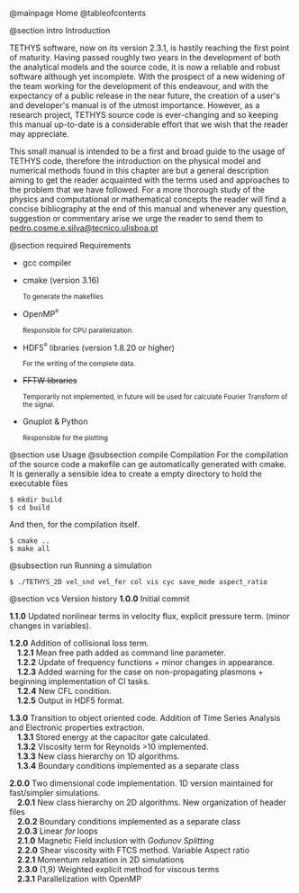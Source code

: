 @mainpage Home
@tableofcontents 

@section intro Introduction

TETHYS software, now on its version 2.3.1, is hastily reaching the first point of maturity. Having passed roughly two years in the development of both the analytical models and the source code, it is now a reliable and robust software although yet incomplete. With the prospect of a new widening of the team working for the development of this endeavour, and with the expectancy of a public release in the near future, the creation of a user's and developer's manual is of the utmost importance. However, as a research project, TETHYS source code is ever-changing and so keeping this manual up-to-date is a considerable effort that we wish that the reader may appreciate.

This small manual is intended to be a first and broad guide to the usage of TETHYS code, therefore the introduction on the physical model and numerical methods found in this chapter are but a general description aiming to get the reader acquainted with the terms used and approaches to the problem that we have followed. For a more thorough study of the physics and computational or mathematical concepts the reader will find a concise bibliography at the end of this manual and whenever any question, suggestion or commentary arise we urge the reader to send them to pedro.cosme.e.silva@tecnico.ulisboa.pt


@section required Requirements

* gcc compiler

* cmake (version 3.16)

  <small>To generate the makefiles</small>

* OpenMP<sup><small>&reg;</small></sup>

  <small>Responsible for CPU parallelization.</small>

* HDF5<sup><small>&reg;</small></sup> libraries (version 1.8.20 or higher)

  <small>For the writing of the complete data.</small>

* ~~FFTW libraries~~

  <small>Temporarily not implemented, in future will be used for calculate Fourier Transform of the signal.</small>

* Gnuplot & Python

  <small>Responsible for the plotting</small>

@section use Usage
@subsection compile Compilation
For the compilation of the source code a makefile can ge automatically generated with cmake. It is generally a sensible idea to create a empty directory to hold the executable files

```console
$ mkdir build
$ cd build
```
And then, for the compilation itself.
```console
$ cmake ..
$ make all
```
@subsection run Running a simulation

```console
$ ./TETHYS_2D vel_snd vel_fer col vis cyc save_mode aspect_ratio
```


@section vcs Version history
**1.0.0** Initial commit

**1.1.0** Updated nonlinear terms in velocity flux, explicit pressure term. (minor changes in variables).

**1.2.0** Addition of collisional loss term.
  <br>&emsp;**1.2.1** Mean free path added as command line parameter. 
  <br>&emsp;**1.2.2** Update of frequency functions + minor changes in appearance. 
  <br>&emsp;**1.2.3** Added warning for the case on non-propagating plasmons + beginning implementation of CI tasks.
  <br>&emsp;**1.2.4** New CFL condition.
  <br>&emsp;**1.2.5** Output in HDF5 format.
  
**1.3.0** Transition to object oriented code. Addition of Time Series Analysis and Electronic properties extraction.
  <br>&emsp;**1.3.1** Stored energy at the capacitor gate calculated. 
  <br>&emsp;**1.3.2** Viscosity term for Reynolds >10 implemented. 
  <br>&emsp;**1.3.3** New class hierarchy on 1D algorithms. 
  <br>&emsp;**1.3.4** Boundary conditions implemented as a separate class

**2.0.0** Two dimensional code implementation. 1D version maintained for fast/simpler simulations. 
  <br>&emsp;**2.0.1** New class hierarchy on 2D algorithms. New organization of header files
  <br>&emsp;**2.0.2** Boundary conditions implemented as a separate class
  <br>&emsp;**2.0.3** Linear _for_ loops
  <br>&emsp;**2.1.0** Magnetic Field inclusion with _Godunov Splitting_ 
  <br>&emsp;**2.2.0** Shear viscosity with FTCS method. Variable Aspect ratio 
  <br>&emsp;**2.2.1** Momentum relaxation in 2D simulations
  <br>&emsp;**2.3.0** (1,9) Weighted explicit method for viscous terms 
  <br>&emsp;**2.3.1** Parallelization with OpenMP 